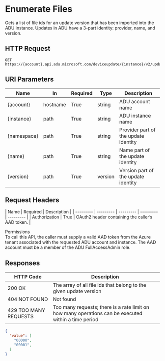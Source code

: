 # Enumerate Files

Gets a list of file ids for an update version that has been imported into the ADU instance. Updates in ADU have a 3-part identity: provider, name, and version.

## HTTP Request

```http
GET https://{account}.api.adu.microsoft.com/deviceupdate/{instance}/v2/updates/providers/{provider}/names/{name}/versions/{version}/files
```

## URI Parameters

| Name | In | Required | Type | Description |
| --------- | --------- | --------- | --------- | --------- |
| {account} | hostname | True | string | ADU account name |
| {instance}| path | True | string | ADU instance name |
| {namespace} | path | True | string | Provider part of the update identity |
| {name} | path | True | string | Name part of the update identity |
| {version} | path | True | version | Version part of the update identity |

## Request Headers

| Name | Required | Description |
| --------- | --------- | --------- | --------- | --------- |
| Authorization | True | OAuth2 header containing the caller’s AAD token. |

Permissions </br>
To call this API, the caller must supply a valid AAD token from the Azure tenant associated with the requested ADU account and instance. The AAD account must be a member of the ADU FullAccessAdmin role.

## Responses

| HTTP Code | Description |
| --------- | --------- |
| 200 OK | The array of all file ids that belong to the given update version |
| 404 NOT FOUND | Not found |
| 429 TOO MANY REQUESTS | Too many requests; there is a rate limit on how many operations can be executed within a time period |

```json
{
  "value": [
    "00000",
    "00001",
  ]
}
```
